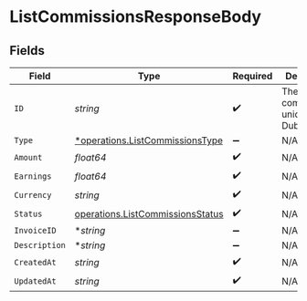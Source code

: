 # ListCommissionsResponseBody


## Fields

| Field                                                                                | Type                                                                                 | Required                                                                             | Description                                                                          | Example                                                                              |
| ------------------------------------------------------------------------------------ | ------------------------------------------------------------------------------------ | ------------------------------------------------------------------------------------ | ------------------------------------------------------------------------------------ | ------------------------------------------------------------------------------------ |
| `ID`                                                                                 | *string*                                                                             | :heavy_check_mark:                                                                   | The commission's unique ID on Dub.                                                   | cm_1JVR7XRCSR0EDBAF39FZ4PMYE                                                         |
| `Type`                                                                               | [*operations.ListCommissionsType](../../models/operations/listcommissionstype.md)    | :heavy_minus_sign:                                                                   | N/A                                                                                  |                                                                                      |
| `Amount`                                                                             | *float64*                                                                            | :heavy_check_mark:                                                                   | N/A                                                                                  |                                                                                      |
| `Earnings`                                                                           | *float64*                                                                            | :heavy_check_mark:                                                                   | N/A                                                                                  |                                                                                      |
| `Currency`                                                                           | *string*                                                                             | :heavy_check_mark:                                                                   | N/A                                                                                  |                                                                                      |
| `Status`                                                                             | [operations.ListCommissionsStatus](../../models/operations/listcommissionsstatus.md) | :heavy_check_mark:                                                                   | N/A                                                                                  |                                                                                      |
| `InvoiceID`                                                                          | **string*                                                                            | :heavy_minus_sign:                                                                   | N/A                                                                                  |                                                                                      |
| `Description`                                                                        | **string*                                                                            | :heavy_minus_sign:                                                                   | N/A                                                                                  |                                                                                      |
| `CreatedAt`                                                                          | *string*                                                                             | :heavy_check_mark:                                                                   | N/A                                                                                  |                                                                                      |
| `UpdatedAt`                                                                          | *string*                                                                             | :heavy_check_mark:                                                                   | N/A                                                                                  |                                                                                      |